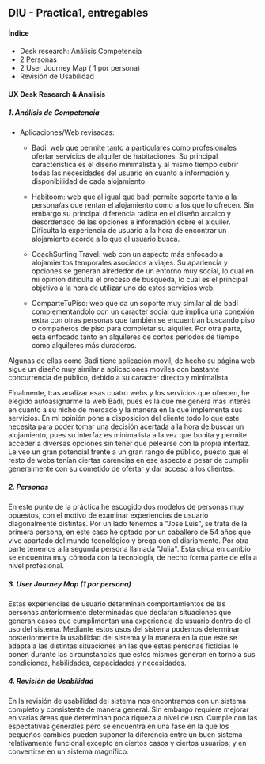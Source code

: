 ## DIU - Practica1, entregables

#### Índice
- Desk research: Análisis Competencia
- 2 Personas
- 2 User Journey Map  ( 1 por persona)
- Revisión de Usabilidad

#### UX Desk Research & Analisis
##### 1. Análisis de Competencia
- Aplicaciones/Web revisadas:
  - Badi: web que permite tanto a particulares como profesionales ofertar servicios de alquiler de habitaciones. Su principal característica es el diseño minimalista y al mismo tiempo cubrir todas las necesidades del usuario en cuanto a información y disponibilidad de cada alojamiento.

  - Habitoom: web que al igual que badi permite soporte tanto a la persona/as que rentan el alojamiento como a los que lo ofrecen. Sin embargo su principal diferencia radica en el diseño arcaico y desordenado de las opciones e información sobre el alquiler. Dificulta la experiencia de usuario a la hora de encontrar un alojamiento acorde a lo que el usuario busca.

  - CoachSurfing Travel: web con un aspecto más enfocado a alojamientos temporales asociados a viajes. Su apariencia y opciones se generan alrededor de un entorno muy social, lo cual en mi opinion dificulta el proceso de búsqueda, lo cual es el principal objetivo a la hora de utilizar uno de estos servicios web.

  - ComparteTuPiso: web que da un soporte muy similar al de badi complementandolo con un caracter social que implica una conexión extra con otras personas que también se encuentran buscando piso o compañeros de piso para completar su alquiler. Por otra parte, está enfocado tanto en alquileres de cortos periodos de tiempo como alquileres más duraderos.

Algunas de ellas como Badi tiene aplicación movil, de hecho su página web sigue un diseño muy similar a aplicaciones moviles con bastante concurrencia de público, debido a su caracter directo y minimalista.

Finalmente, tras analizar esas cuatro webs y los servicios que ofrecen, he elegido autoasignarme la web Badi, pues es la que me genera más interés en cuanto a su nicho de mercado y la manera en la que implementa sus servicios. En mi opinión pone a disposicion del cliente todo lo que este necesita para poder tomar una decisión acertada a la hora de buscar un alojamiento, pues su interfaz es minimalista a la vez que bonita y permite acceder a diversas opciones sin tener que pelearse con la propia interfaz. Le veo un gran potencial frente a un gran rango de público, puesto que el resto de webs tenían ciertas carencias en ese aspecto a pesar de cumplir generalmente con su cometido de ofertar y dar acceso a los clientes.

##### 2. Personas
En este punto de la práctica he escogido dos modelos de personas muy opuestos, con el motivo de examinar experiencias de usuario diagonalmente distintas. Por un lado tenemos a "Jose Luis", se trata de la primera persona, en este caso he optado por un caballero de 54 años que vive apartado del mundo tecnológico y brega con el diariamente. Por otra parte tenemos a la segunda persona llamada "Julia". Esta chica en cambio se encuentra muy cómoda con la tecnología, de hecho forma parte de ella a nivel profesional.

##### 3. User Journey Map (1 por persona)
Estas experiencias de usuario determinan comportamientos de las personas anteriormente determinadas que declaran situaciones que generan casos que cumplimentan una experiencia de usuario dentro de el uso del sistema. Mediante estos usos del sistema podemos determinar posteriormente la usabilidad del sistema y la manera en la que este se adapta a las distintas situaciones en las que estas personas ficticias le ponen durante las circunstancias que estos mismos generan en torno a sus condiciones, habilidades, capacidades y necesidades.

##### 4. Revisión de Usabilidad
En la revisión de usabilidad del sistema nos encontramos con un sistema completo y consistente de manera general. Sin embargo requiere mejorar en varias áreas que determinan poca riqueza a nivel de uso. Cumple con las espectativas generales pero se encuentra en una fase en la que los pequeños cambios pueden suponer la diferencia entre un buen sistema relativamente funcional excepto en ciertos casos y ciertos usuarios; y en convertirse en un sistema magnífico.